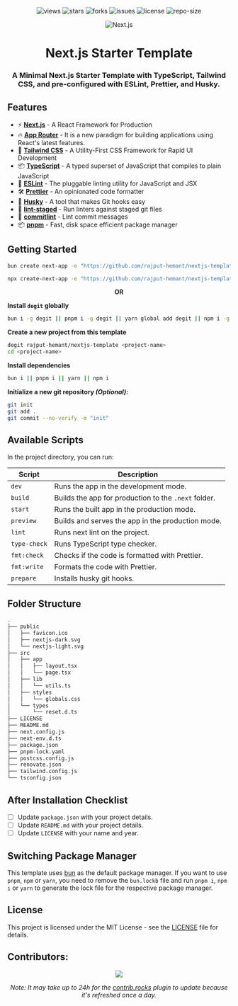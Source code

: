 <div align=center>

![views] ![stars] ![forks] ![issues] ![license] ![repo-size]

<picture>
  <source media="(prefers-color-scheme: dark)" srcset="public/nextjs-light.svg">
  <source media="(prefers-color-scheme: light)" srcset="public/nextjs-dark.svg">
  <img alt="Next.js">
</picture>

# Next.js Starter Template

### A Minimal Next.js Starter Template with TypeScript, Tailwind CSS, and pre-configured with ESLint, Prettier, and Husky.

</div>

## Features

- ⚡ **[Next.js](https://nextjs.org/)** - A React Framework for Production
- 🔥 **[App Router](https://nextjs.org/docs/app)** - It is a new paradigm for building applications using React's latest features.
- 🎨 **[Tailwind CSS](https://tailwindcss.com/)** - A Utility-First CSS Framework for Rapid UI Development
- 📦 **[TypeScript](https://www.typescriptlang.org/)** - A typed superset of JavaScript that compiles to plain JavaScript
- 📝 **[ESLint](https://eslint.org/)** - The pluggable linting utility for JavaScript and JSX
- 🛠 **[Prettier](https://prettier.io/)** - An opinionated code formatter
- 🐶 **[Husky](https://typicode.github.io/husky/#/)** - A tool that makes Git hooks easy
- 🚫 **[lint-staged](https://github.com/okonet/lint-staged)** - Run linters against staged git files
- 📄 **[commitlint](https://commitlint.js.org/#/)** - Lint commit messages
- 📦 **[pnpm](https://pnpm.io/)** - Fast, disk space efficient package manager

## Getting Started

```bash
bun create next-app -e "https://github.com/rajput-hemant/nextjs-template" <project-name>

npx create-next-app -e "https://github.com/rajput-hemant/nextjs-template" <project-name>
```

<p align="center" style="font-weight: bold;">OR</p>

**Install `degit` globally**

```bash
bun i -g degit || pnpm i -g degit || yarn global add degit || npm i -g degit
```

**Create a new project from this template**

```bash
degit rajput-hemant/nextjs-template <project-name>
cd <project-name>
```

**Install dependencies**

```bash
bun i || pnpm i || yarn || npm i
```

**Initialize a new git repository _(Optional)_:**

```bash
git init
git add .
git commit --no-verify -m "init"
```

## Available Scripts

In the project directory, you can run:

| **Script**   | **Description**                                      |
| ------------ | ---------------------------------------------------- |
| `dev`        | Runs the app in the development mode.                |
| `build`      | Builds the app for production to the `.next` folder. |
| `start`      | Runs the built app in the production mode.           |
| `preview`    | Builds and serves the app in the production mode.    |
| `lint`       | Runs next lint on the project.                       |
| `type-check` | Runs TypeScript type checker.                        |
| `fmt:check`  | Checks if the code is formatted with Prettier.       |
| `fmt:write`  | Formats the code with Prettier.                      |
| `prepare`    | Installs husky git hooks.                            |

## Folder Structure

```bash
.
├── public
│   ├── favicon.ico
│   ├── nextjs-dark.svg
│   └── nextjs-light.svg
├── src
│   ├── app
│   │   ├── layout.tsx
│   │   └── page.tsx
│   ├── lib
│   │   └── utils.ts
│   ├── styles
│   │   └── globals.css
│   └── types
│       └── reset.d.ts
├── LICENSE
├── README.md
├── next.config.js
├── next-env.d.ts
├── package.json
├── pnpm-lock.yaml
├── postcss.config.js
├── renovate.json
├── tailwind.config.js
└── tsconfig.json
```

## After Installation Checklist

- [ ] Update `package.json` with your project details.
- [ ] Update `README.md` with your project details.
- [ ] Update `LICENSE` with your name and year.

## Switching Package Manager

This template uses [bun](https://bun.sh/docs/cli/install) as the default package manager. If you want to use `pnpm`, `npm` or `yarn`, you need to remove the `bun.lockb` file and run `pnpm i`, `npm i` or `yarn` to generate the lock file for the respective package manager.

## License

This project is licensed under the MIT License - see the [LICENSE](LICENSE) file for details.

## Contributors:

<div align=center>

[![][contributors]][contributors-graph]

_Note: It may take up to 24h for the [contrib.rocks][contrib-rocks] plugin to update because it's refreshed once a day._

</div>

<!----------------------------------{ Labels }--------------------------------->

[views]: https://komarev.com/ghpvc/?username=nextjs-template&label=view%20counter&color=red&style=flat
[repo-size]: https://img.shields.io/github/repo-size/rajput-hemant/nextjs-template
[issues]: https://img.shields.io/github/issues-raw/rajput-hemant/nextjs-template
[license]: https://img.shields.io/github/license/rajput-hemant/nextjs-template
[forks]: https://img.shields.io/github/forks/rajput-hemant/nextjs-template?style=flat
[stars]: https://img.shields.io/github/stars/rajput-hemant/nextjs-template
[contributors]: https://contrib.rocks/image?repo=rajput-hemant/nextjs-template&max=500
[contributors-graph]: https://github.com/rajput-hemant/nextjs-template/graphs/contributors
[contrib-rocks]: https://contrib.rocks/preview?repo=rajput-hemant%2Fnextjs-template
